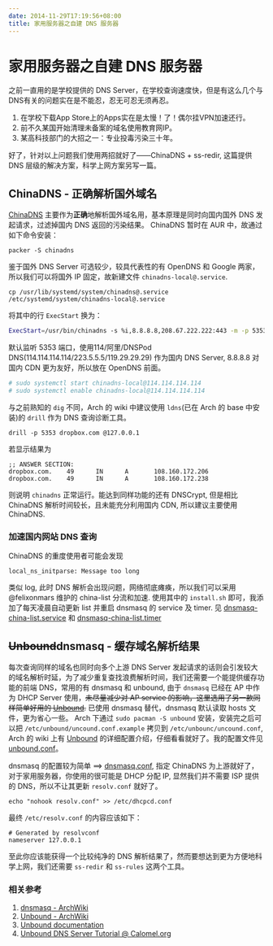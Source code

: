 ```yaml
---
date: 2014-11-29T17:19:56+08:00
title: 家用服务器之自建 DNS 服务器
---
```


# 家用服务器之自建 DNS 服务器

之前一直用的是学校提供的 DNS Server，在学校查询速度快，但是有这么几个与DNS有关的问题实在是不能忍，忍无可忍无须再忍。

1. 在学校下载App Store上的Apps实在是太慢！了！偶尔挂VPN加速还行。  
2. 前不久某国开始清理未备案的域名使用教育网IP。  
3. 某高科技部门的大招之一：专业投毒污染三十年。

好了，针对以上问题我们使用两招就好了——ChinaDNS + ss-redir, 这篇提供 DNS 层级的解决方案，科学上网方案另写一篇。
<!--more-->
## ChinaDNS - **正确**解析国外域名

[ChinaDNS](https://github.com/shadowsocks/ChinaDNS) 主要作为**正确**地解析国外域名用，基本原理是同时向国内国外 DNS 发起请求，过滤掉国内 DNS 返回的污染结果。 ChinaDNS 暂时在 AUR 中，故通过如下命令安装：
```
packer -S chinadns
```

鉴于国外 DNS Server 可选较少，较具代表性的有 OpenDNS 和 Google 两家，所以我们可以将国外 IP 固定，故新建文件 `chinadns-local@.service`.

```
cp /usr/lib/systemd/system/chinadns@.service /etc/systemd/system/chinadns-local@.service
```

将其中的行 `ExecStart` 换为：
```bash
ExecStart=/usr/bin/chinadns -s %i,8.8.8.8,208.67.222.222:443 -m -p 5353 -y 0.3 -d -c /etc/chnroute.txt
```
默认监听 5353 端口，使用114/阿里/DNSPod DNS(114.114.114.114/223.5.5.5/119.29.29.29) 作为国内 DNS Server, 8.8.8.8 对国内 CDN 更为友好，所以放在 OpenDNS 前面。
```bash
# sudo systemctl start chinadns-local@114.114.114.114
# sudo systemctl enable chinadns-local@114.114.114.114
```

与之前熟知的 `dig` 不同，Arch 的 wiki 中建议使用 `ldns`(已在 Arch 的 base 中安装)的 `drill` 作为 DNS 查询诊断工具。
```
drill -p 5353 dropbox.com @127.0.0.1
```
若显示结果为
```
;; ANSWER SECTION:
dropbox.com.    49      IN      A       108.160.172.206
dropbox.com.    49      IN      A       108.160.172.238
```
则说明 `chinadns` 正常运行。能达到同样功能的还有 DNSCrypt, 但是相比 ChinaDNS 解析时间较长，且未能充分利用国内 CDN, 所以建议主要使用 ChinaDNS.

### 加速国内网站 DNS 查询

ChinaDNS 的重度使用者可能会发现
```
local_ns_initparse: Message too long
```
类似 log, 此时 DNS 解析会出现问题，网络彻底瘫痪，所以我们可以采用 @felixonmars 维护的 china-list 分流和加速. 使用其中的 `install.sh` 即可，我添加了每天凌晨自动更新 list 并重启 dnsmasq 的 service 及 timer. 见 [dnsmasq-china-list.service](https://gist.github.com/billryan/718af2a3500bdf93a30e225d1e7dd725#file-dnsmasq-china-list-service) 和 [dnsmasq-china-list.timer](https://gist.github.com/billryan/718af2a3500bdf93a30e225d1e7dd725#file-dnsmasq-china-list-timer)

## ~~Unbound~~dnsmasq - 缓存域名解析结果

每次查询同样的域名也同时向多个上游 DNS Server 发起请求的话则会引发较大的域名解析时延，为了减少重复查找浪费解析时间，我们还需要一个能提供缓存功能的前端 DNS，常用的有 dnsmasq 和 unbound, 由于 `dnsmasq` 已经在 AP 中作为 DHCP Server 使用，~~未尽量减少对 AP service 的影响，这里选用了另一款同样简单好用的 [Unbound](https://www.unbound.net/).~~ 已使用 dnsmasq 替代，dnsmasq 默认读取 hosts 文件，更为省心一些。
Arch 下通过 `sudo pacman -S unbound` 安装，安装完之后可以把 `/etc/unbound/uncound.conf.example` 拷贝到 `/etc/unbounc/uncound.conf`, Arch 的 wiki 上有 [Unbound](https://wiki.archlinux.org/index.php/Unbound) 的详细配置介绍，仔细看看就好了。我的配置文件见 [unbound.conf](https://gist.github.com/billryan/d8a087aafb32339e21c9#file-unbound-conf)。

dnsmasq 的配置较为简单 ==> [dnsmasq.conf](https://gist.github.com/billryan/718af2a3500bdf93a30e225d1e7dd725#file-dnsmasq-conf), 指定 ChinaDNS 为上游就好了，对于家用服务器，你使用的很可能是 DHCP 分配 IP, 显然我们并不需要 ISP 提供的 DNS，所以不让其更新 `resolv.conf` 就好了。

```
echo "nohook resolv.conf" >> /etc/dhcpcd.conf
```

最终 `/etc/resolv.conf` 的内容应该如下：
```
# Generated by resolvconf
nameserver 127.0.0.1
```

至此你应该能获得一个比较纯净的 DNS 解析结果了，然而要想达到更为方便地科学上网，我们还需要 `ss-redir` 和 `ss-rules` 这两个工具。

### 相关参考

1. [dnsmasq - ArchWiki](https://wiki.archlinux.org/index.php/dnsmasq)
1. [Unbound - ArchWiki](https://wiki.archlinux.org/index.php/Unbound)
2. [Unbound documentation](https://www.unbound.net/documentation/unbound.conf.html)  
3. [Unbound DNS Server Tutorial @ Calomel.org](https://calomel.org/unbound_dns.html)